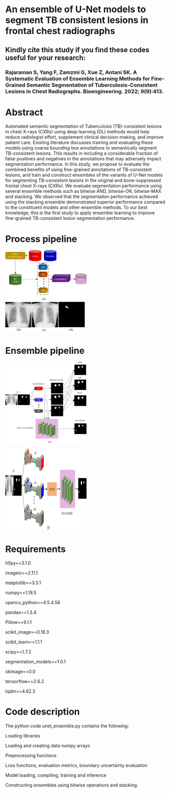 # An ensemble of U-Net models to segment TB consistent lesions in frontal chest radiographs

## Kindly cite this study if you find these codes useful for your research:

### Rajaraman S, Yang F, Zamzmi G, Xue Z, Antani SK. A Systematic Evaluation of Ensemble Learning Methods for Fine-Grained Semantic Segmentation of Tuberculosis-Consistent Lesions in Chest Radiographs. Bioengineering. 2022; 9(9):413.

# Abstract
Automated semantic segmentation of Tuberculosis (TB)-consistent lesions in chest X-rays (CXRs) using deep learning (DL) methods would help reduce radiologist effort, supplement clinical decision-making, and improve patient care. Existing literature discusses training and evaluating these models using coarse bounding box annotations to semantically segment TB-consistent lesions. This results in including a considerable fraction of false positives and negatives in the annotations that may adversely impact segmentation performance. In this study, we propose to evaluate the combined benefits of using fine-grained annotations of TB-consistent lesions, and train and construct ensembles of the variants of U-Net models for segmenting TB-consistent lesions in the original and bone-suppressed frontal chest X-rays (CXRs). We evaluate segmentation performance using several ensemble methods such as bitwise AND, bitwise-OR, bitwise-MAX and stacking. We observed that the segmentation performance achieved using the stacking ensemble demonstrated superior performance compared to the constituent models and other ensemble methods. To our best knowledge, this is the first study to apply ensemble learning to improve fine-grained TB-consistent lesion segmentation performance.  

# Process pipeline

![Process pipeline](figure_1.png)


# Ensemble pipeline

![Ensemble pipeline](figure_4a.png)

![Stacking pipeline](figure_4b.png)


# Requirements
h5py==3.1.0

imageio==2.11.1

matplotlib==3.5.1

numpy==1.19.5

opencv_python==4.5.4.58

pandas==1.3.4

Pillow==9.1.1

scikit_image==0.18.3

scikit_learn==1.1.1

scipy==1.7.2

segmentation_models==1.0.1

skimage==0.0

tensorflow==2.6.2

tqdm==4.62.3


# Code description
The python code unet_ensemble.py contains the following:

Loading libraries

Loading and creating data numpy arrays

Preprocessing functions

Loss functions, evaluation metrics, boundary uncertainty evaluation

Model loading, compiling, training and inference

Constructing ensembles using bitwise operations and stacking. 


